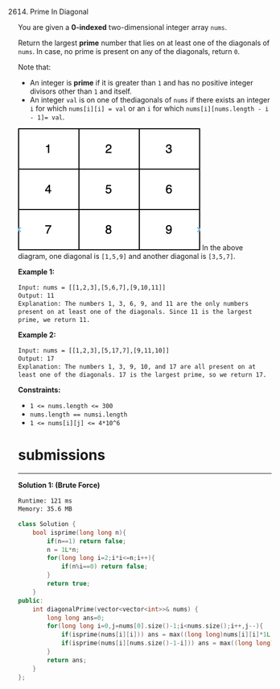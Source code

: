 2614. Prime In Diagonal

You are given a **0-indexed** two-dimensional integer array `nums`.

Return the largest **prime** number that lies on at least one of the diagonals of `nums`. In case, no prime is present on any of the diagonals, return `0`.

Note that:

* An integer is **prime** if it is greater than `1` and has no positive integer divisors other than `1` and itself.
* An integer `val` is on one of thediagonals of `nums` if there exists an integer `i` for which `nums[i][i] = val` or an `i` for which `nums[i][nums.length - i - 1]= val`.

![2614_screenshot-2023-03-06-at-45648-pm.png](img/2614_screenshot-2023-03-06-at-45648-pm.png)
In the above diagram, one diagonal is `[1,5,9]` and another diagonal is `[3,5,7]`.

 

**Example 1:**
```
Input: nums = [[1,2,3],[5,6,7],[9,10,11]]
Output: 11
Explanation: The numbers 1, 3, 6, 9, and 11 are the only numbers present on at least one of the diagonals. Since 11 is the largest prime, we return 11.
```

**Example 2:**
```
Input: nums = [[1,2,3],[5,17,7],[9,11,10]]
Output: 17
Explanation: The numbers 1, 3, 9, 10, and 17 are all present on at least one of the diagonals. 17 is the largest prime, so we return 17.
```

**Constraints:**

* `1 <= nums.length <= 300`
* `nums.length == numsi.length`
* `1 <= nums[i][j] <= 4*10^6`

# submissions
---
**Solution 1: (Brute Force)**
```
Runtime: 121 ms
Memory: 35.6 MB
```
```c++
class Solution {
    bool isprime(long long n){
        if(n==1) return false;
        n = 1L*n;
        for(long long i=2;i*i<=n;i++){
            if(n%i==0) return false;
        }
        return true;
    }
public:
    int diagonalPrime(vector<vector<int>>& nums) {
        long long ans=0;
        for(long long i=0,j=nums[0].size()-1;i<nums.size();i++,j--){
            if(isprime(nums[i][i])) ans = max((long long)nums[i][i]*1L,ans);
            if(isprime(nums[i][nums.size()-1-i])) ans = max((long long)nums[i][j]*1L,ans);
        }
        return ans;
    }
};
```
